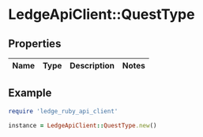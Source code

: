 # LedgeApiClient::QuestType

## Properties

| Name | Type | Description | Notes |
| ---- | ---- | ----------- | ----- |

## Example

```ruby
require 'ledge_ruby_api_client'

instance = LedgeApiClient::QuestType.new()
```


